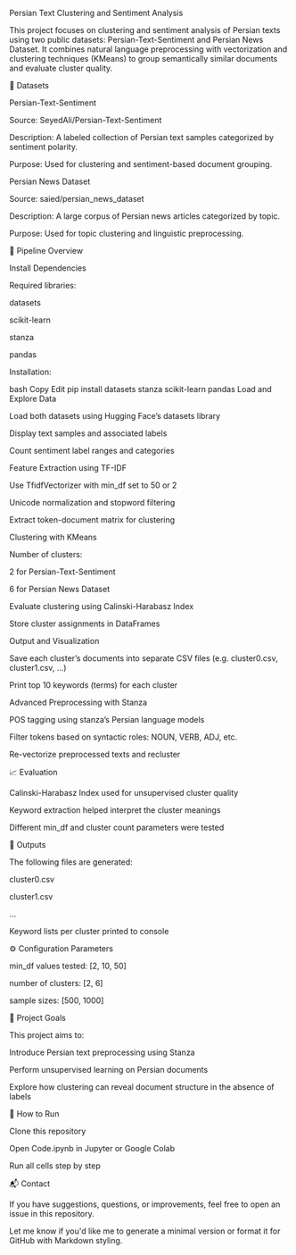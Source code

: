 Persian Text Clustering and Sentiment Analysis

This project focuses on clustering and sentiment analysis of Persian texts using two public datasets: Persian-Text-Sentiment and Persian News Dataset. It combines natural language preprocessing with vectorization and clustering techniques (KMeans) to group semantically similar documents and evaluate cluster quality.

📂 Datasets

Persian-Text-Sentiment

Source: SeyedAli/Persian-Text-Sentiment

Description: A labeled collection of Persian text samples categorized by sentiment polarity.

Purpose: Used for clustering and sentiment-based document grouping.

Persian News Dataset

Source: saied/persian_news_dataset

Description: A large corpus of Persian news articles categorized by topic.

Purpose: Used for topic clustering and linguistic preprocessing.

🧪 Pipeline Overview

Install Dependencies

Required libraries:

datasets

scikit-learn

stanza

pandas

Installation:

bash
Copy
Edit
pip install datasets stanza scikit-learn pandas
Load and Explore Data

Load both datasets using Hugging Face’s datasets library

Display text samples and associated labels

Count sentiment label ranges and categories

Feature Extraction using TF-IDF

Use TfidfVectorizer with min_df set to 50 or 2

Unicode normalization and stopword filtering

Extract token-document matrix for clustering

Clustering with KMeans

Number of clusters:

2 for Persian-Text-Sentiment

6 for Persian News Dataset

Evaluate clustering using Calinski-Harabasz Index

Store cluster assignments in DataFrames

Output and Visualization

Save each cluster’s documents into separate CSV files
(e.g. cluster0.csv, cluster1.csv, ...)

Print top 10 keywords (terms) for each cluster

Advanced Preprocessing with Stanza

POS tagging using stanza’s Persian language models

Filter tokens based on syntactic roles: NOUN, VERB, ADJ, etc.

Re-vectorize preprocessed texts and recluster

📈 Evaluation

Calinski-Harabasz Index used for unsupervised cluster quality

Keyword extraction helped interpret the cluster meanings

Different min_df and cluster count parameters were tested

📁 Outputs

The following files are generated:

cluster0.csv

cluster1.csv

...

Keyword lists per cluster printed to console

⚙️ Configuration Parameters

min_df values tested: [2, 10, 50]

number of clusters: [2, 6]

sample sizes: [500, 1000]

🧠 Project Goals

This project aims to:

Introduce Persian text preprocessing using Stanza

Perform unsupervised learning on Persian documents

Explore how clustering can reveal document structure in the absence of labels

🚀 How to Run

Clone this repository

Open Code.ipynb in Jupyter or Google Colab

Run all cells step by step

📬 Contact

If you have suggestions, questions, or improvements, feel free to open an issue in this repository.

Let me know if you'd like me to generate a minimal version or format it for GitHub with Markdown styling.